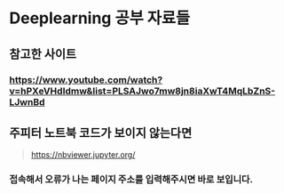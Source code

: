 Deeplearning 공부 자료들
========================


## 참고한 사이트
### https://www.youtube.com/watch?v=hPXeVHdIdmw&list=PLSAJwo7mw8jn8iaXwT4MqLbZnS-LJwnBd



## 주피터 노트북 코드가 보이지 않는다면
> https://nbviewer.jupyter.org/
### 접속해서 오류가 나는 페이지 주소를 입력해주시면 바로 보입니다.
